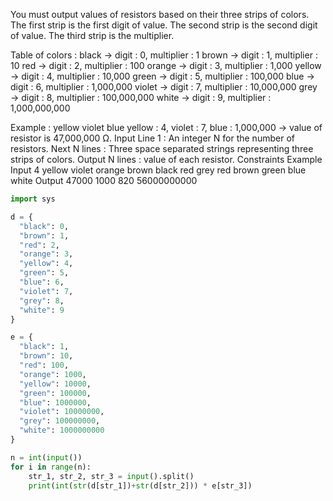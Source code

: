 You must output values of resistors based on their three strips of colors.
The first strip is the first digit of value.
The second strip is the second digit of value.
The third strip is the multiplier.

Table of colors :
black → digit : 0, multiplier : 1
brown → digit : 1, multiplier : 10
red → digit : 2, multiplier : 100
orange → digit : 3, multiplier : 1,000
yellow → digit : 4, multiplier : 10,000
green → digit : 5, multiplier : 100,000
blue → digit : 6, multiplier : 1,000,000
violet → digit : 7, multiplier : 10,000,000
grey → digit : 8, multiplier : 100,000,000
white → digit : 9, multiplier : 1,000,000,000

Example :
yellow violet blue
yellow : 4, violet : 7, blue : 1,000,000 → value of resistor is 47,000,000 Ω.
Input
Line 1 : An integer N for the number of resistors.
Next N lines : Three space separated strings representing three strips of colors.
Output
N lines : value of each resistor.
Constraints
Example
Input
4
yellow violet orange
brown black red
grey red brown
green blue white
Output
47000
1000
820
56000000000

```py
import sys

d = {
  "black": 0,
  "brown": 1,
  "red": 2,
  "orange": 3,
  "yellow": 4,
  "green": 5,
  "blue": 6,
  "violet": 7,
  "grey": 8,
  "white": 9
}

e = {
  "black": 1,
  "brown": 10,
  "red": 100,
  "orange": 1000,
  "yellow": 10000,
  "green": 100000,
  "blue": 1000000,
  "violet": 10000000,
  "grey": 100000000,
  "white": 1000000000
}

n = int(input())
for i in range(n):
    str_1, str_2, str_3 = input().split()
    print(int(str(d[str_1])+str(d[str_2])) * e[str_3])
```